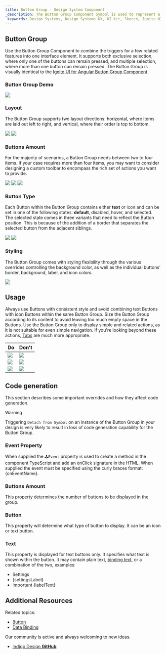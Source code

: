 ```yaml
---
title: Button Group - Design System Component
_description: The Button Group Component Symbol is used to represent a few simple actions that conceptually belong together. 
_keywords: Design Systems, Design Systems UX, UI kit, Sketch, Ignite UI for Angular, Sketch to Angular, Sketch to Angular, Angular, Angular Design System, Export code from Sketch, Design Kits for Angular, Sketch HTML, Sketch to HTML, Sketch UI kits
---
```


## Button Group

Use the Button Group Component to combine the triggers for a few related features into one interface element. It supports both exclusive selection, where only one of the buttons can remain pressed, and multiple selection, where more than one button can remain pressed. The Button Group is visually identical to the [Ignite UI for Angular Button Group Component](https://www.infragistics.com/products/ignite-ui-angular/angular/components/buttongroup.html)

### Button Group Demo

<img src="../images/button-group_demo.png" srcset="../images/button-group_demo@2x.png 2x" />

### Layout

The Button Group supports two layout directions: horizontal, where items are laid out left to right, and vertical, where their order is top to bottom.

<img src="../images/button-group_horizontal.png" srcset="../images/button-group_horizontal@2x.png 2x" />
<img src="../images/button-group_vertical.png" srcset="../images/button-group_vertical@2x.png 2x" />

### Buttons Amount

For the majority of scenarios, a Button Group needs between two to four items. If your case requires more than four items, you may want to consider designing a custom toolbar to encompass the rich set of actions you want to provide.

<img src="../images/button-group_items2.png" srcset="../images/button-group_items2@2x.png 2x" />
<img src="../images/button-group_items3.png" srcset="../images/button-group_items3@2x.png 2x" />
<img src="../images/button-group_items4.png" srcset="../images/button-group_items4@2x.png 2x" />

### Button Type

Each Button within the Button Group contains either **text** or icon and can be set in one of the following states: **default**, disabled, hover, and selected. The selected state comes in three variants that need to reflect the Button position. This is because of the addition of a border that separates the selected button from the adjacent siblings.

<img src="../images/button-group_text.png" srcset="../images/button-group_text@2x.png 2x" />
<img src="../images/button-group_icons.png" srcset="../images/button-group_icons@2x.png 2x" />

### Styling

The Button Group comes with styling flexibility through the various overrides controlling the background color, as well as the individual buttons' border, background, label, and icon colors.

<img src="../images/button-group_styling.png" srcset="../images/button-group_styling@2x.png 2x" />

## Usage

Always use Buttons with consistent style and avoid combining text Buttons with icon Buttons within the same Button Group. Size the Button Group according to its content to avoid leaving too much empty space in the Buttons. Use the Button Group only to display simple and related actions, as it is not suitable for even simple navigation. If you're looking beyond these actions, [Tabs](tabs.md) are much more appropriate.

| Do                                  | Don't                                 |
| ----------------------------------- | ------------------------------------- |
| <img src="../images/button-group_do1.png" srcset="../images/button-group_do1@2x.png 2x" /> | <img src="../images/button-group_dont1.png" srcset="../images/button-group_dont1@2x.png 2x" /> |
| <img src="../images/button-group_do2.png" srcset="../images/button-group_do2@2x.png 2x" /> | <img src="../images/button-group_dont2.png" srcset="../images/button-group_dont2@2x.png 2x" /> |
| <img src="../images/button-group_do3.png" srcset="../images/button-group_do3@2x.png 2x" /> | <img src="../images/button-group_dont3.png" srcset="../images/button-group_dont3@2x.png 2x" /> |

## Code generation

This section describes some important overrides and how they affect code generation.

> [!WARNING]
> Triggering `Detach from Symbol` on an instance of the Button Group in your design is very likely to result in loss of code generation capability for the Button Group.

### Event Property

When supplied the `🕹️Event` property is used to create a method in the component TypeScript and add an onClick signature in the HTML. When supplied the event must be specified using the curly braces format: {onEventName}.

### Buttons Amount 

This property determines the number of buttons to be displayed in the group.

### Button 

This property will determine what type of button to display. It can be an icon or text button.

### Text 

This property is displayed for text buttons only. It specifies what text is shown within the button. It may contain plain text, [binding text](../codegen/data-binding.md), or a combination of the two, examples:

* Settings  
* {settingsLabel}  
* Important {labelText} 

## Additional Resources

Related topics:

- [Button](button.md)
- [Data Binding](../codegen/data-binding.md)
  <div class="divider--half"></div>

Our community is active and always welcoming to new ideas.

- [Indigo Design **GitHub**](https://github.com/IgniteUI/design-system-docfx)
